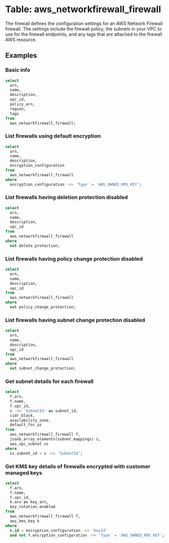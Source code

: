 # Table: aws_networkfirewall_firewall

The firewall defines the configuration settings for an AWS Network Firewall firewall. The settings include the firewall policy, the subnets in your VPC to use for the firewall endpoints, and any tags that are attached to the firewall AWS resource.

## Examples

### Basic info

```sql
select
  arn,
  name,
  description,
  vpc_id,
  policy_arn,
  region,
  tags
from
  aws_networkfirewall_firewall;
```

### List firewalls using default encryption

```sql
select
  arn,
  name,
  description,
  encryption_configuration
from
  aws_networkfirewall_firewall
where 
  encryption_configuration ->> 'Type' = 'AWS_OWNED_KMS_KEY';
```

### List firewalls having deletion protection disabled

```sql
select
  arn,
  name,
  description,
  vpc_id
from
  aws_networkfirewall_firewall
where
  not delete_protection;
```

### List firewalls having policy change protection disabled

```sql
select
  arn,
  name,
  description,
  vpc_id
from
  aws_networkfirewall_firewall
where
  not policy_change_protection;
```

### List firewalls having subnet change protection disabled

```sql
select
  arn,
  name,
  description,
  vpc_id
from
  aws_networkfirewall_firewall
where
  not subnet_change_protection;
```

### Get subnet details for each firewall

```sql
select
  f.arn,
  f.name,
  f.vpc_id,
  s ->> 'SubnetId' as subnet_id,
  cidr_block,
  availability_zone,
  default_for_az
from
  aws_networkfirewall_firewall f,
  jsonb_array_elements(subnet_mappings) s,
  aws_vpc_subnet vs
where
  vs.subnet_id = s ->> 'SubnetId';
```

### Get KMS key details of firewalls encrypted with customer managed keys

```sql
select
  f.arn,
  f.name,
  f.vpc_id,
  k.arn as key_arn,
  key_rotation_enabled
from
  aws_networkfirewall_firewall f,
  aws_kms_key k
where
  k.id = encryption_configuration ->> 'KeyId'
  and not f.encryption_configuration ->> 'Type' = 'AWS_OWNED_KMS_KEY';
```

